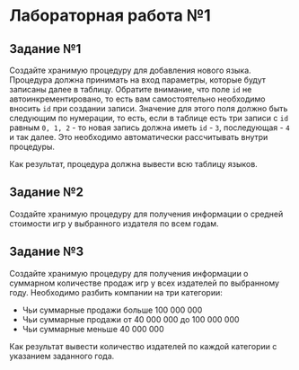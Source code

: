 # Лабораторная работа №1

## Задание №1

Создайте хранимую процедуру для добавления нового языка. Процедура должна принимать на вход параметры, которые будут записаны далее в таблицу. Обратите внимание, что поле ```id``` не автоинкрементировано, то есть вам самостоятельно необходимо вносить ```id``` при создании записи. Значение для этого поля должно быть следующим по нумерации, то есть, если в таблице есть три записи с ```id``` равным ```0, 1, 2``` - то новая запись должна иметь ```id``` - ```3```, последующая - ```4``` и так далее. Это необходимо автоматически рассчитывать внутри процедуры.

Как результат, процедура должна вывести всю таблицу языков.

## Задание №2

Создайте хранимую процедуру для получения информации о средней стоимости игр у выбранного издателя по всем годам.

## Задание №3

Создайте хранимую процедуру для получения информации о суммарном количестве продаж игр у всех издателей по выбранному году. Необходимо разбить компании на три категории:
+ Чьи суммарные продажи больше 100 000 000
+ Чьи суммарные продажи от 40 000 000 до 100 000 000
+ Чьи суммарные меньше 40 000 000

Как результат вывести количество издателей по каждой категории с указанием заданного года.
